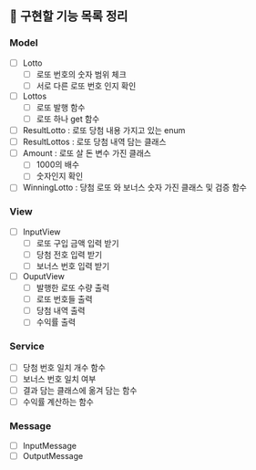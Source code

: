## 🚀 구현할 기능 목록 정리

### Model
- [ ] Lotto
  - [ ] 로또 번호의 숫자 범위 체크
  - [ ] 서로 다른 로또 번호 인지 확인
- [ ] Lottos
  - [ ] 로또 발행 함수
  - [ ] 로또 하나 get 함수
- [ ] ResultLotto : 로또 당첨 내용 가지고 있는 enum
- [ ] ResultLottos : 로또 당첨 내역 담는 클래스
- [ ] Amount : 로또 살 돈 변수 가진 클래스
  - [ ] 1000의 배수
  - [ ] 숫자인지 확인
- [ ] WinningLotto : 당첨 로또 와 보너스 숫자 가진 클래스 및 검증 함수

### View
- [ ] InputView
    - [ ] 로또 구입 금액 입력 받기
    - [ ] 당첨 전호 입력 받기
    - [ ] 보너스 번호 입력 받기
- [ ] OuputView
    - [ ] 발행한 로또 수량 출력
    - [ ] 로또 번호들 출력
    - [ ] 당첨 내역 출력
    - [ ] 수익률 출력
### Service
- [ ] 당첨 번호 일치 개수 함수
- [ ] 보너스 번호 일치 여부
- [ ] 결과 담는 클래스에 옮겨 담는 함수
- [ ] 수익률 계산하는 함수
### Message
- [ ] InputMessage
- [ ] OutputMessage
